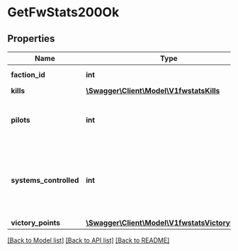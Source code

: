 # GetFwStats200Ok

## Properties
Name | Type | Description | Notes
------------ | ------------- | ------------- | -------------
**faction_id** | **int** | faction_id integer | 
**kills** | [**\Swagger\Client\Model\V1fwstatsKills**](V1fwstatsKills.md) |  | [optional] 
**pilots** | **int** | How many pilots fight for the given faction | 
**systems_controlled** | **int** | The number of solar systems controlled by the given faction | 
**victory_points** | [**\Swagger\Client\Model\V1fwstatsVictoryPoints**](V1fwstatsVictoryPoints.md) |  | [optional] 

[[Back to Model list]](../README.md#documentation-for-models) [[Back to API list]](../README.md#documentation-for-api-endpoints) [[Back to README]](../README.md)


